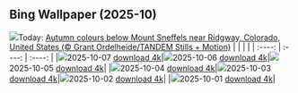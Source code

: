 ## Bing Wallpaper (2025-10)
![](https://www.bing.com/th?id=OHR.RidgwayAspens_EN-GB4884464302_UHD.jpg&w=1000)Today: [Autumn colours below Mount Sneffels near Ridgway, Colorado, United States (© Grant Ordelheide/TANDEM Stills + Motion)](https://www.bing.com/th?id=OHR.RidgwayAspens_EN-GB4884464302_UHD.jpg&rf=LaDigue_UHD.jpg&pid=hp&w=3840&h=2160&rs=1&c=4)
|      |      |      |
| :----: | :----: | :----: |
|![](https://www.bing.com/th?id=OHR.RidgwayAspens_EN-GB4884464302_UHD.jpg&pid=hp&w=384&h=216&rs=1&c=4)2025-10-07 [download 4k](https://www.bing.com/th?id=OHR.RidgwayAspens_EN-GB4884464302_UHD.jpg&rf=LaDigue_UHD.jpg&pid=hp&w=3840&h=2160&rs=1&c=4)|![](https://www.bing.com/th?id=OHR.AnshunBridge_EN-GB4728597345_UHD.jpg&pid=hp&w=384&h=216&rs=1&c=4)2025-10-06 [download 4k](https://www.bing.com/th?id=OHR.AnshunBridge_EN-GB4728597345_UHD.jpg&rf=LaDigue_UHD.jpg&pid=hp&w=3840&h=2160&rs=1&c=4)|![](https://www.bing.com/th?id=OHR.TeacherOwl_EN-GB4585864931_UHD.jpg&pid=hp&w=384&h=216&rs=1&c=4)2025-10-05 [download 4k](https://www.bing.com/th?id=OHR.TeacherOwl_EN-GB4585864931_UHD.jpg&rf=LaDigue_UHD.jpg&pid=hp&w=3840&h=2160&rs=1&c=4)|
|![](https://www.bing.com/th?id=OHR.DragonEndeavour_EN-GB3820575849_UHD.jpg&pid=hp&w=384&h=216&rs=1&c=4)2025-10-04 [download 4k](https://www.bing.com/th?id=OHR.DragonEndeavour_EN-GB3820575849_UHD.jpg&rf=LaDigue_UHD.jpg&pid=hp&w=3840&h=2160&rs=1&c=4)|![](https://www.bing.com/th?id=OHR.SkyeHeather_EN-GB3363939992_UHD.jpg&pid=hp&w=384&h=216&rs=1&c=4)2025-10-03 [download 4k](https://www.bing.com/th?id=OHR.SkyeHeather_EN-GB3363939992_UHD.jpg&rf=LaDigue_UHD.jpg&pid=hp&w=3840&h=2160&rs=1&c=4)|![](https://www.bing.com/th?id=OHR.NationalPoetryDay2025_EN-GB3464467927_UHD.jpg&pid=hp&w=384&h=216&rs=1&c=4)2025-10-02 [download 4k](https://www.bing.com/th?id=OHR.NationalPoetryDay2025_EN-GB3464467927_UHD.jpg&rf=LaDigue_UHD.jpg&pid=hp&w=3840&h=2160&rs=1&c=4)|
|![](https://www.bing.com/th?id=OHR.BlackMonthUK2025_EN-GB0715842244_UHD.jpg&pid=hp&w=384&h=216&rs=1&c=4)2025-10-01 [download 4k](https://www.bing.com/th?id=OHR.BlackMonthUK2025_EN-GB0715842244_UHD.jpg&rf=LaDigue_UHD.jpg&pid=hp&w=3840&h=2160&rs=1&c=4)|